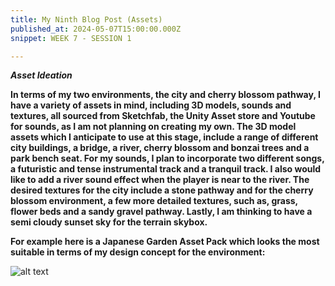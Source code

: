 ```yaml
---
title: My Ninth Blog Post (Assets)
published_at: 2024-05-07T15:00:00.000Z
snippet: WEEK 7 - SESSION 1

---
```

_**Asset Ideation**_

**In terms of my two environments, the city and cherry blossom pathway, I have a variety of assets in mind, including 3D models, sounds and textures, all sourced from Sketchfab, the Unity Asset store and Youtube for sounds, as I am not planning on creating my own. The 3D model assets which I anticipate to use at this stage, include a range of different city buildings, a bridge, a river, cherry blossom and bonzai trees and a park bench seat. For my sounds, I plan to incorporate two different songs, a futuristic and tense instrumental track and a tranquil track. I also would like to add a river sound effect when the player is near to the river. The desired textures for the city include a stone pathway and for the cherry blossom environment, a few more detailed textures, such as, grass, flower beds and a sandy gravel pathway. Lastly, I am thinking to have a semi cloudy sunset sky for the terrain skybox.**

**For example here is a Japanese Garden Asset Pack which looks the most suitable in terms of my design concept for the environment:**

![alt text](/images/blossomandbonsai.jpg)


<!-- **A list of assets (3D models, sounds, textures, etc.) that will be required for your project. Specify which you will create yourself, and which you will source or edit from elsewhere.** -->





<!-- # This is h1

## This is h2

_underline_

**bold** -->
